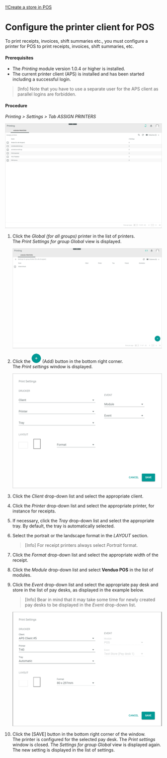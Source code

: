 [!!Create a store in POS](./06_CreateStore.md)

[comment]: <> (add link to Install the APS, link to Printing module if available)

# Configure the printer client for POS

[comment]: <> (Need more information about the APS)

To print receipts, invoices, shift summaries etc., you must configure a printer for POS to print receipts, invoices, shift summaries, etc.

#### Prerequisites

- The *Printing* module version 1.0.4 or higher is installed. 
- The current printer client (APS) is installed and has been started including a successful login.

> [Info] Note that you have to use a separate user for the APS client as parallel logins are forbidden.

#### Procedure

*Printing > Settings > Tab ASSIGN PRINTERS*

![Assign printers](../../Assets/Screenshots/Printing/Settings/AssignPrinters.png "[Assign printers]")

1. Click the *Global (for all groups)* printer in the list of printers.   
    The *Print Settings for group Global* view is displayed.

    ![Settings for group Global](../../Assets/Screenshots/Printing/Settings/SettingsGroup.png "[Settings for group Global]")

2. Click the ![Add](../../Assets/Icons/Plus01.png "[Add]") (Add) button in the bottom right corner.   
    The *Print settings* window is displayed.

    ![Print settings](../../Assets/Screenshots/Printing/Settings/PrintSettings.png "[Print settings]")

3. Click the *Client* drop-down list and select the appropriate client.

4. Click the *Printer* drop-down list and select the appropriate printer, for instance for receipts.

5. If necessary, click the *Tray* drop-down list and select the appropriate tray. By default, the tray is automatically selected.

6. Select the portrait or the landscape format in the *LAYOUT* section.

    > [Info] For receipt printers always select *Portrait* format.

7. Click the *Format* drop-down list and select the appropriate width of the receipt.

8. Click the *Module* drop-down list and select **Venduo POS** in the list of modules.

9. Click the *Event* drop-down list and select the appropriate pay desk and store in the list of pay desks, as displayed in the example below.

    > [Info] Bear in mind that it may take some time for newly created pay desks to be displayed in the *Event* drop-down list.

    ![Print settings example](../../Assets/Screenshots/Printing/Settings/PrintSettingsExample.png "[Print settings example]")

10. Click the [SAVE] button in the bottom right corner of the window.   
    The printer is configured for the selected pay desk. The *Print settings* window is closed. The *Settings for group Global* view is displayed again. The new setting is displayed in the list of settings.

[comment]: <> (Frage von Hannah: Is that right? Check it, when APS is installed. Frage von MV: Diese Procedure wäre für mich eher 'Define the printer' unter 06_Createstore.md, wenn man ein Store manuell erstellt. Ich habe von Create store auf diese Procedure einfach verwiesen. Die Prerequisites hier stimmen aber nicht ganz, denn man braucht schon ein Store und ein Pay desk erstellt zu haben, damit die hier zuweisen kann. Aber was muss der Benutzer vorher machen, um einen Drucker zu konfigurieren, das wird nicht erklärt.)
